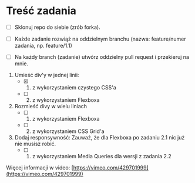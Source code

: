 # Treść zadania

- [ ]  Sklonuj repo do siebie (zrób forka).

- [ ]  Każde zadanie rozwiąż na oddzielnym branchu (nazwa: feature/numer zadania, np. feature/1.1)
- [ ]  Na każdy branch (zadanie) utwórz oddzielny pull request i przekieruj na mnie.

1. Umieść div'y w jednej linii:
    - [X]  1. z wykorzystaniem czystego CSS'a
    - [ ]  2. z wykorzystaniem Flexboxa
2. Rozmieść divy w wielu liniach
    - [ ]  1. z wykorzystaniem Flexboxa
    - [ ]  2. z wykorzystaniem CSS Grid'a
3. Dodaj responsywność:
    Zauważ, że dla Flexboxa po zadaniu 2.1 nic już nie musisz robić.
    - [ ]  1. z wykorzystaniem Media Queries dla wersji z zadania 2.2

Więcej informacji w video: [https://vimeo.com/429701999](https://vimeo.com/429701999)
